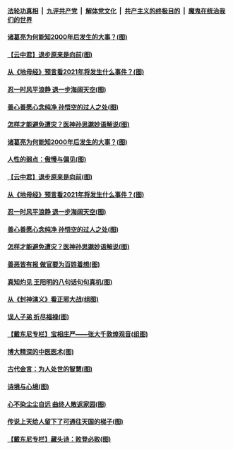 

####  [法轮功真相](../../../../basic/blob/master/README.md?t=11250231) &nbsp;|&nbsp; [九评共产党](../../../../9ping.md/blob/master/README.md?t=11250231) &nbsp;|&nbsp; [解体党文化](../../../../jtdwh.md/blob/master/README.md?t=11250231)  &nbsp;|&nbsp; [共产主义的终极目的](../../../../gczydzjmd.md/blob/master/README.md?t=11250231) &nbsp;|&nbsp; [魔鬼在统治我们的世界](../../../../mgztzwmdsj.md/blob/master/README.md?t=11250231) 

#### [诸葛亮为何能知2000年后发生的大事？(图)](../pages/p7/953010.md?t=11250231) 

#### [【云中君】退步原来是向前(图)](../pages/p7/953222.md?t=11250231) 

#### [从《地母经》预言看2021年将发生什么事件？(图)](../pages/p7/952853.md?t=11250231) 

#### [忍一时风平浪静 退一步海阔天空(图)](../pages/p7/953323.md?t=11250231) 

#### [善心善愿心念纯净 孙悟空的过人之处(图)](../pages/p7/952997.md?t=11250231) 

#### [怎样才能避免遭灾？医神孙思邈妙语解说(图)](../pages/p7/953219.md?t=11250231) 

#### [诸葛亮为何能知2000年后发生的大事？(图)](../pages/p7/953010.md?t=11250231) 

#### [人性的弱点：傲慢与偏见(图)](../pages/p7/952999.md?t=11250231) 

#### [【云中君】退步原来是向前(图)](../pages/p7/953222.md?t=11250231) 

#### [从《地母经》预言看2021年将发生什么事件？(图)](../pages/p7/952853.md?t=11250231) 

#### [忍一时风平浪静 退一步海阔天空(图)](../pages/p7/953323.md?t=11250231) 

#### [善心善愿心念纯净 孙悟空的过人之处(图)](../pages/p7/952997.md?t=11250231) 

#### [怎样才能避免遭灾？医神孙思邈妙语解说(图)](../pages/p7/953219.md?t=11250231) 

#### [善恶皆有报 做官要为百姓着想(图)](../pages/p7/953316.md?t=11250231) 

#### [真知灼见 王阳明的八句话句句真机(图)](../pages/p7/953005.md?t=11250231) 

#### [从《封神演义》看正邪大战(组图)](../pages/p7/953310.md?t=11250231) 


#### [误人子弟 折尽福禄(图)](../pages/p7/952860.md?t=11250231) 

#### [【戴东尼专栏】宝相庄严——张大千敦煌观音(组图)](../pages/p7/946705.md?t=11250231) 

#### [博大精深的中医医术(图)](../pages/p7/953053.md?t=11250231) 

#### [古代金言：为人处世的智慧(图)](../pages/p7/953075.md?t=11250231) 

#### [诗境与心境(图)](../pages/p7/953003.md?t=11250231) 


#### [心不染尘尘自远 曲终人散返家园(图)](../pages/p7/951564.md?t=11250231) 

#### [传说上天给人留下了可通往天国的梯子(图)](../pages/p7/953105.md?t=11250231) 

#### [【戴东尼专栏】藏头诗：败登必败(图)](../pages/p7/952944.md?t=11250231) 

